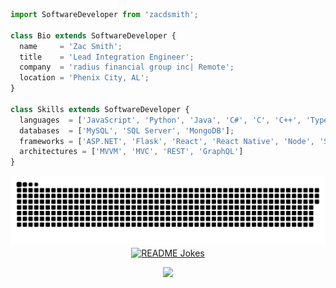 ```js
import SoftwareDeveloper from 'zacdsmith';

class Bio extends SoftwareDeveloper {
  name     = 'Zac Smith';
  title    = 'Lead Integration Engineer';
  company  = 'radius financial group inc| Remote';
  location = 'Phenix City, AL';
}

class Skills extends SoftwareDeveloper {
  languages  = ['JavaScript', 'Python', 'Java', 'C#', 'C', 'C++', 'Typescript'];
  databases  = ['MySQL', 'SQL Server', 'MongoDB'];
  frameworks = ['ASP.NET', 'Flask', 'React', 'React Native', 'Node', 'Selenium'];
  architectures = ['MVVM', 'MVC', 'REST', 'GraphQL']
}
```

<img alt="github-snake" src="github-snake.svg" />

<div align="center">
<a href="https://readme-jokes.vercel.app"><img align="center" src="https://readme-jokes.vercel.app/api?bgColor=%23073b4c&textColor=%2306d6a0&aColor=%2306d6a0&borderColor=%2306d6a0" alt="README Jokes"></a>
<!---
<img align="center" src="https://github-readme-stats.vercel.app/api?username=zacdsmith&show_icons=true&locale=en&theme=chartreuse-dark" alt="zacdsmith" width="410" />
  stats tracker
-->


  
<p align="center"> 
  <img src="https://profile-counter.glitch.me/zacdsmith/count.svg" />
</p>
